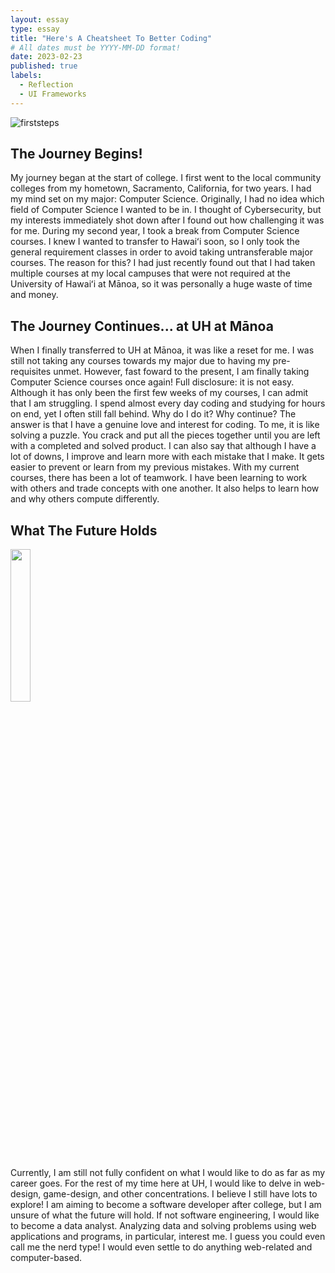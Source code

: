 ```yaml
---
layout: essay
type: essay
title: "Here's A Cheatsheet To Better Coding"
# All dates must be YYYY-MM-DD format!
date: 2023-02-23
published: true
labels:
  - Reflection
  - UI Frameworks
---
```


![firststeps](https://user-images.githubusercontent.com/122927921/216571989-7514e90b-3c40-4b66-92cf-d86967cb5c9f.png)


## The Journey Begins!

My journey began at the start of college. I first went to the local community colleges from my hometown, Sacramento, California, for two years. I had my mind set on my major: Computer Science. Originally, I had no idea which field of Computer Science I wanted to be in. I thought of Cybersecurity, but my interests immediately shot down after I found out how challenging it was for me. During my second year, I took a break from Computer Science courses. I knew I wanted to transfer to Hawaiʻi soon, so I only took the general requirement classes in order to avoid taking untransferable major courses. The reason for this? I had just recently found out that I had taken multiple courses at my local campuses that were not required at the University of Hawaiʻi at Mānoa, so it was personally a huge waste of time and money.

## The Journey Continues... at UH at Mānoa

When I finally transferred to UH at Mānoa, it was like a reset for me. I was still not taking any courses towards my major due to having my pre-requisites unmet. However, fast foward to the present, I am finally taking Computer Science courses once again! Full disclosure: it is not easy. Although it has only been the first few weeks of my courses, I can admit that I am struggling. I spend almost every day coding and studying for hours on end, yet I often still fall behind. Why do I do it? Why continue? The answer is that I have a genuine love and interest for coding. To me, it is like solving a puzzle. You crack and put all the pieces together until you are left with a completed and solved product. I can also say that although I have a lot of downs, I improve and learn more with each mistake that I make. It gets easier to prevent or learn from my previous mistakes. With my current courses, there has been a lot of teamwork. I have been learning to work with others and trade concepts with one another. It also helps to learn how and why others compute differently.

## What The Future Holds

<img src="https://user-images.githubusercontent.com/122927921/216579779-dcddab4f-1382-4f0c-a85f-7bd9a182b241.jpeg" width="25%" height="25%">

Currently, I am still not fully confident on what I would like to do as far as my career goes. For the rest of my time here at UH, I would like to delve in web-design, game-design, and other concentrations. I believe I still have lots to explore! I am aiming to become a software developer after college, but I am unsure of what the future will hold. If not software engineering, I would like to become a data analyst. Analyzing data and solving problems using web applications and programs, in particular, interest me. I guess you could even call me the nerd type! I would even settle to do anything web-related and computer-based. 
